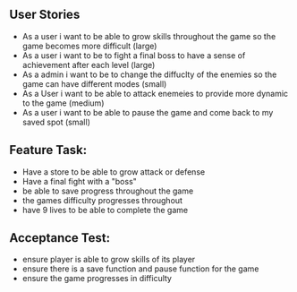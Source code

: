 ## User Stories
- As a user i want to be able to grow skills throughout the game so the game becomes more difficult (large)
- As a user i want to be to fight a final boss to have a sense of achievement after each level (large)
- As a admin i want to be to change the diffuclty of the enemies so the game can have different modes (small)
- As a User i want to be able to attack enemeies to provide more dynamic to the game (medium)
- As a user i want to be able to pause the game and come back to my saved spot (small)

## Feature Task:
- Have a store to be able to grow attack or defense
- Have a final fight with a "boss"
- be able to save progress throughout the game
- the games difficulty progresses throughout
- have 9 lives to be able to complete the game

## Acceptance Test:
- ensure player is able to grow skills of its player
- ensure there is a save function and pause function for the game
- ensure the game progresses in difficulty 
